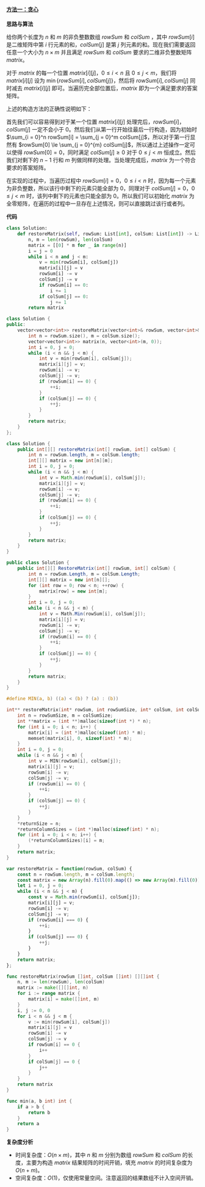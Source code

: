 ﻿#### [方法一：贪心](https://leetcode.cn/problems/find-valid-matrix-given-row-and-column-sums/solutions/2165784/gei-ding-xing-he-lie-de-he-qiu-ke-xing-j-u8dj/)

**思路与算法**

给你两个长度为 $n$ 和 $m$ 的非负整数数组 $rowSum$ 和 $colSum$ ，其中 $rowSum[i]$ 是二维矩阵中第 $i$ 行元素的和，$colSum[j]$ 是第 $j$ 列元素的和。现在我们需要返回任意一个大小为 $n \times m$ 并且满足 $rowSum$ 和 $colSum$ 要求的二维非负整数矩阵 $matrix$。

对于 $matrix$ 的每一个位置 $matrix[i][j]$，$0 \le i < n$ 且 $0 \le j < m$，我们将 $matrix[i][j]$ 设为 $\min\{rowSum[i], colSum[j]\}$，然后将 $rowSum[i], colSum[j]$ 同时减去 $matrix[i][j]$ 即可。当遍历完全部位置后，$matrix$ 即为一个满足要求的答案矩阵。

上述的构造方法的正确性说明如下：

首先我们可以容易得到对于某一个位置 $matrix[i][j]$ 处理完后，$rowSum[i]$，$colSum[j]$ 一定不会小于 $0$。然后我们从第一行开始往最后一行构造，因为初始时 $\sum_{i = 0}^n rowSum[i] = \sum_{j = 0}^m colSum[j]$，所以对于第一行显然有 $rowSum[0] \le \sum_{j = 0}^{m} colSum[j]$，所以通过上述操作一定可以使得 $rowSum[0] = 0$，同时满足 $colSum[j] \ge 0$ 对于 $0 \le j < m$ 恒成立。然后我们对剩下的 $n - 1$ 行和 $m$ 列做同样的处理。当处理完成后，$matrix$ 为一个符合要求的答案矩阵。

在实现的过程中，当遍历过程中 $rowSum[i] = 0$，$0 \le i < n$ 时，因为每一个元素为非负整数，所以该行中剩下的元素只能全部为 $0$，同理对于 $colSum[j] = 0$，$0 \le j < m$ 时，该列中剩下的元素也只能全部为 $0$。所以我们可以初始化 $matrix$ 为全零矩阵，在遍历的过程中一旦存在上述情况，则可以直接跳过该行或者列。

**代码**

```python
class Solution:
    def restoreMatrix(self, rowSum: List[int], colSum: List[int]) -> List[List[int]]:
        n, m = len(rowSum), len(colSum)
        matrix = [[0] * m for _ in range(n)]
        i = j = 0
        while i < n and j < m:
            v = min(rowSum[i], colSum[j])
            matrix[i][j] = v
            rowSum[i] -= v
            colSum[j] -= v
            if rowSum[i] == 0:
                i += 1
            if colSum[j] == 0:
                j += 1
        return matrix
```

```cpp
class Solution {
public:
    vector<vector<int>> restoreMatrix(vector<int>& rowSum, vector<int>& colSum) {
        int n = rowSum.size(), m = colSum.size();
        vector<vector<int>> matrix(n, vector<int>(m, 0));
        int i = 0, j = 0;
        while (i < n && j < m) {
            int v = min(rowSum[i], colSum[j]);
            matrix[i][j] = v;
            rowSum[i] -= v;
            colSum[j] -= v;
            if (rowSum[i] == 0) {
                ++i;
            }
            if (colSum[j] == 0) {
                ++j;
            }
        }
        return matrix;
    }
};
```

```java
class Solution {
    public int[][] restoreMatrix(int[] rowSum, int[] colSum) {
        int n = rowSum.length, m = colSum.length;
        int[][] matrix = new int[n][m];
        int i = 0, j = 0;
        while (i < n && j < m) {
            int v = Math.min(rowSum[i], colSum[j]);
            matrix[i][j] = v;
            rowSum[i] -= v;
            colSum[j] -= v;
            if (rowSum[i] == 0) {
                ++i;
            }
            if (colSum[j] == 0) {
                ++j;
            }
        }
        return matrix;
    }
}
```

```csharp
public class Solution {
    public int[][] RestoreMatrix(int[] rowSum, int[] colSum) {
        int n = rowSum.Length, m = colSum.Length;
        int[][] matrix = new int[n][];
        for (int row = 0; row < n; ++row) {
            matrix[row] = new int[m];
        }
        int i = 0, j = 0;
        while (i < n && j < m) {
            int v = Math.Min(rowSum[i], colSum[j]);
            matrix[i][j] = v;
            rowSum[i] -= v;
            colSum[j] -= v;
            if (rowSum[i] == 0) {
                ++i;
            }
            if (colSum[j] == 0) {
                ++j;
            }
        }
        return matrix;
    }
}
```

```c
#define MIN(a, b) ((a) < (b) ? (a) : (b))

int** restoreMatrix(int* rowSum, int rowSumSize, int* colSum, int colSumSize, int* returnSize, int** returnColumnSizes) {
    int n = rowSumSize, m = colSumSize;
    int **matrix = (int **)malloc(sizeof(int *) * n);
    for (int i = 0; i < n; i++) {
        matrix[i] = (int *)malloc(sizeof(int) * m);
        memset(matrix[i], 0, sizeof(int) * m);
    }
    int i = 0, j = 0;
    while (i < n && j < m) {
        int v = MIN(rowSum[i], colSum[j]);
        matrix[i][j] = v;
        rowSum[i] -= v;
        colSum[j] -= v;
        if (rowSum[i] == 0) {
            ++i;
        }
        if (colSum[j] == 0) {
            ++j;
        }
    }
    *returnSize = n;
    *returnColumnSizes = (int *)malloc(sizeof(int) * n);
    for (int i = 0; i < n; i++) {
        (*returnColumnSizes)[i] = m;
    }
    return matrix;
}
```

```javascript
var restoreMatrix = function(rowSum, colSum) {
    const n = rowSum.length, m = colSum.length;
    const matrix = new Array(n).fill(0).map(() => new Array(m).fill(0));
    let i = 0, j = 0;
    while (i < n && j < m) {
        const v = Math.min(rowSum[i], colSum[j]);
        matrix[i][j] = v;
        rowSum[i] -= v;
        colSum[j] -= v;
        if (rowSum[i] === 0) {
            ++i;
        }
        if (colSum[j] === 0) {
            ++j;
        }
    }
    return matrix;
};
```

```go
func restoreMatrix(rowSum []int, colSum []int) [][]int {
    n, m := len(rowSum), len(colSum)
    matrix := make([][]int, n)
    for i := range matrix {
        matrix[i] = make([]int, m)
    }
    i, j := 0, 0
    for i < n && j < m {
        v := min(rowSum[i], colSum[j])
        matrix[i][j] = v
        rowSum[i] -= v
        colSum[j] -= v
        if rowSum[i] == 0 {
            i++
        }
        if colSum[j] == 0 {
            j++
        }
    }
    return matrix
}

func min(a, b int) int {
    if a > b {
        return b
    }
    return a
}
```

**复杂度分析**

-   时间复杂度：$O(n \times m)$，其中 $n$ 和 $m$ 分别为数组 $rowSum$ 和 $colSum$ 的长度，主要为构造 $matrix$ 结果矩阵的时间开销，填充 $matrix$ 的时间复杂度为 $O(n + m)$。
-   空间复杂度：$O(1)$，仅使用常量空间。注意返回的结果数组不计入空间开销。
